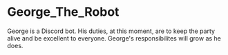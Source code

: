 # George_The_Robot

George is a Discord bot. His duties, at this moment, are to keep the party alive and be excellent to everyone. George's responsibilites will grow as he does.